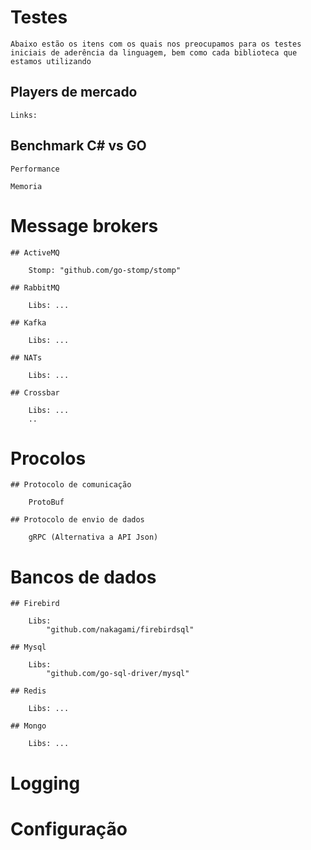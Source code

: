 # Testes 

    Abaixo estão os itens com os quais nos preocupamos para os testes iniciais de aderência da linguagem, bem como cada biblioteca que estamos utilizando

## Players de mercado

    Links:

## Benchmark C# vs GO

    Performance

    Memoria 

# Message brokers

    ## ActiveMQ

        Stomp: "github.com/go-stomp/stomp"

    ## RabbitMQ

        Libs: ...

    ## Kafka

        Libs: ...

    ## NATs

        Libs: ...

    ## Crossbar

        Libs: ...
        ..

# Procolos

    ## Protocolo de comunicação

        ProtoBuf

    ## Protocolo de envio de dados

        gRPC (Alternativa a API Json)


# Bancos de dados

    ## Firebird

        Libs: 
            "github.com/nakagami/firebirdsql"

    ## Mysql

        Libs: 
            "github.com/go-sql-driver/mysql"

    ## Redis

        Libs: ...

    ## Mongo

        Libs: ...

# Logging


# Configuração